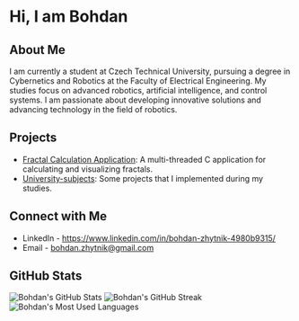 # Hi, I am Bohdan

## About Me

I am currently a student at Czech Technical University, pursuing a degree in Cybernetics and Robotics at the Faculty of Electrical Engineering. My studies focus on advanced robotics, artificial intelligence, and control systems. I am passionate about developing innovative solutions and advancing technology in the field of robotics.

## Projects

- [Fractal Calculation Application](https://github.com/bohdan-zhytnik/Fractal): A multi-threaded C application for calculating and visualizing fractals.
- [University-subjects](https://github.com/bohdan-zhytnik/University-subjects): Some projects that I implemented during my studies.

## Connect with Me

- LinkedIn - https://www.linkedin.com/in/bohdan-zhytnik-4980b9315/
- Email - bohdan.zhytnik@gmail.com

## GitHub Stats

![Bohdan's GitHub Stats](https://github-readme-stats.vercel.app/api?username=bohdan-zhytnik&show_icons=true&theme=dark)
![Bohdan's GitHub Streak](https://github-readme-streak-stats.herokuapp.com/?user=bohdan-zhytnik&theme=dark)
![Bohdan's Most Used Languages](https://github-readme-stats.vercel.app/api/top-langs/?username=bohdan-zhytnik&layout=compact&theme=dark)
